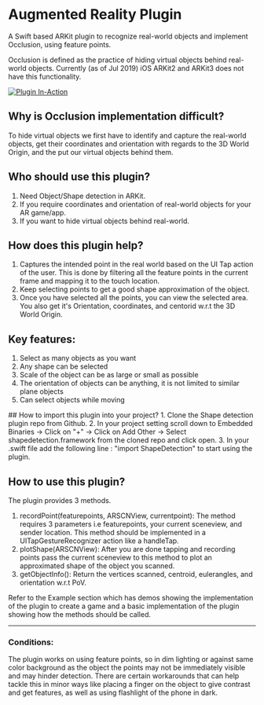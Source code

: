 # Augmented Reality Plugin
A Swift based ARKit plugin to recognize real-world objects and implement Occlusion, using feature points.

Occlusion is defined as the practice of hiding virtual objects behind real-world objects. Currently (as of Jul 2019) iOS ARKit2 and ARKit3 does not have this functionality.

[![Plugin In-Action](plugin.gif)](https://www.youtube.com/watch?v=Coz21NN_kms&t=4s)

## Why is Occlusion implementation difficult?
To hide virtual objects we first have to identify and capture the real-world objects, get their coordinates and orientation with regards to the 3D World Origin, and the put our virtual objects behind them.

## Who should use this plugin?
1. Need Object/Shape detection in ARKit.
2. If you require coordinates and orientation of real-world objects for your AR game/app.
3. If you want to hide virtual objects behind real-world.


## How does this plugin help?
1. Captures the intended point in the real world based on the UI Tap action of the user. This is done by filtering all the feature points in the current frame and mapping it to the touch location.
2. Keep selecting points to get a good shape approximation of the object.
3. Once you have selected all the points, you can view the selected area. You also get it's Orientation, coordinates, and centorid w.r.t the 3D World Origin.


## Key features:
1. Select as many objects as you want
2. Any shape can be selected
3. Scale of the object can be as large or small as possible
4. The orientation of objects can be anything, it is not limited to similar plane objects
5. Can select objects while moving

<insert a montage>
## How to import this plugin into your project?
1. Clone the Shape detection plugin repo from Github.
2. In your project setting scroll down to Embedded Binaries -> Click on "+" -> Click on Add Other -> Select shapedetection.framework from the cloned repo and click open.
3. In your .swift file add the following line : "import ShapeDetection" to start using the plugin.

## How to use this plugin?
The plugin provides 3 methods.
1. recordPoint(featurepoints, ARSCNView, currentpoint): The method requires 3 parameters i.e featurepoints, your current sceneview, and sender location. This method should be implemented in a UITapGestureRecognizer action like a handleTap.
2. plotShape(ARSCNView): After you are done tapping and recording points pass the current sceneview to this method to plot an approximated shape of the object you scanned.
3. getObjectInfo(): Return the vertices scanned, centroid, eulerangles, and orientation w.r.t PoV.

 Refer to the Example section which has demos showing the implementation of the plugin to create a game and a basic implementation of the plugin showing how the methods should be called.


---
### Conditions:
The plugin works on using feature points, so in dim lighting or against same color background as the object the points may not be immediately visible and may hinder detection. There are certain workarounds that can help tackle this in minor ways like placing a finger on the object to give contrast and get features, as well as using flashlight of the phone in dark.
